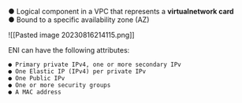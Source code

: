 ● Logical component in a VPC that represents a **virtualnetwork card**  
● Bound to a specific availability zone (AZ)

![[Pasted image 20230816214115.png]]

ENI can have the following attributes:

```
● Primary private IPv4, one or more secondary IPv
● One Elastic IP (IPv4) per private IPv
● One Public IPv
● One or more security groups
● A MAC address
```